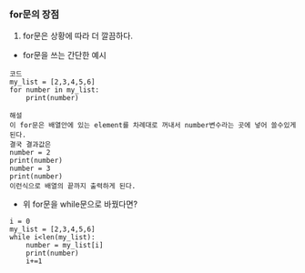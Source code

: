 ### for문의 장점
1. for문은 상황에 따라 더 깔끔하다.

- for문을 쓰는 간단한 예시
```
코드
my_list = [2,3,4,5,6]
for number in my_list:
	print(number)

해설
이 for문은 배열안에 있는 element를 차례대로 꺼내서 number변수라는 곳에 넣어 쓸수있게 된다.
결국 결과값은 
number = 2
print(number)
number = 3
print(number)
이런식으로 배열의 끝까지 출력하게 된다.
```

- 위 for문을 while문으로 바꿨다면?
```
i = 0 
my_list = [2,3,4,5,6]
while i<len(my_list):
	number = my_list[i]
	print(number)
	i+=1

```